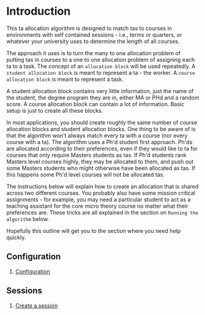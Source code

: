 # Introduction

This ta allocation algorithm is designed to match tas to courses in environments with self contained sessions - i.e., terms or quarters, or whatever your university uses to determine the length of all courses.  

The approach it uses is to turn the many to one allocation problem of putting tas in courses to a one to one allocation problem of assigning each ta to a task. The concept of an `allocation block` will be used repeatedly.  A `student allocation block` is meant to represent a ta - the worker.  A `course allocation block` is meant to represent a task.

A student allocation block contains very little information, just the name of the student, the degree program they are in, either MA or PHd and a random score. A course allocation block can contain a lot of information.  Basic setup is just to create all these blocks.

In most applications, you should create roughly the same number of course allocation blocks and student allocation blocks. One thing to be aware of is that the algorithm won't always match every ta with a course (nor every course with a ta).  The algorithm uses a Ph'd student first approach.  Ph'ds are allocated according to their preferences, even if they would like to ta for courses that only require Masters students as tas.  If Ph'd students rank Masters level courses highly, they may be allocated to them, and push out some Masters students who might otherwise have been allocated as tas.  If this happens some Ph'd level courses will not be allocated tas. 

The instructions below will explain how to create an allocation that is shared across two different courses.  You probably also have some mission critical assignments - for example, you may need a particular student to act as a teaching assistant for the core micro theory course no matter what their preferences are.  These tricks are all explained in the section on `Running the algorithm` below.

Hopefully this outline will get you to the section where you need help quickly.

## Configuration

1. [Configuration](configuration/configuration.md)

## Sessions

1. [Create a session](sessions/create_session.md)

    